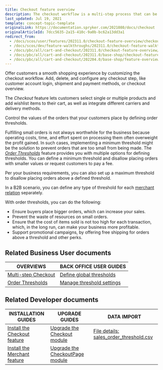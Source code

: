 ```yaml
---
title: Checkout feature overview
description: The checkout workflow is a multi-step process that can be fullly customized to fit your needs.
last_updated: Jul 19, 2021
template: concept-topic-template
originalLink: https://documentation.spryker.com/2021080/docs/checkout
originalArticleId: 7dcc5635-2a15-410c-9a0b-bc62a13dd3a1
redirect_from:
  - /docs/scos/user/features/202311.0/checkout-feature-overview/checkout-feature-overview.html
  - /docs/scos/dev/feature-walkthroughs/202311.0/checkout-feature-walkthrough.html
  - /docs/pbc/all/cart-and-checkout/202311.0/checkout-feature-overview/checkout-feature-overview.html
  - /docs/pbc/all/cart-and-checkout/202311.0/base-shop/checkout-feature-overview/checkout-feature-overview.html
  - /docs/pbc/all/cart-and-checkout/202204.0/base-shop/feature-overviews/checkout-feature-overview/checkout-feature-overview.html
---
```


Offer customers a smooth shopping experience by customizing the checkout workflow. Add, delete, and configure any checkout step, like customer account login, shipment and payment methods, or checkout overview.

The *Checkout* feature lets customers select single or multiple products and add wishlist items to their cart, as well as integrate different carriers and delivery methods.

Control the values of the orders that your customers place by defining order thresholds.

Fulfilling small orders is not always worthwhile for the business because operating costs, time, and effort spent on processing them often overweight the profit gained. In such cases, implementing a minimum threshold might be the solution to prevent orders that are too small from being made. The *[Order Thresholds](/docs/scos/user/features/{{site.version}}/checkout-feature-overview/order-thresholds-overview.html)* feature provides you with multiple options for defining thresholds. You can define a minimum threshold and disallow placing orders with smaller values or request customers to pay a fee.

Per your business requirements, you can also set up a maximum threshold to disallow placing orders above a defined threshold.

In a B2B scenario, you can define any type of threshold for each [merchant relation](/docs/pbc/all/merchant-management/{{site.version}}/base-shop/merchant-b2b-contracts-feature-overview.html) separately.

With order thresholds, you can do the following:

* Ensure buyers place bigger orders, which can increase your sales.
* Prevent the waste of resources on small orders.
* Ensure that the cost of items sold is not too high for each transaction, which, in the long run, can make your business more profitable.
* Support promotional campaigns, by offering free shipping for orders above a threshold and other perks.

## Related Business User documents

|OVERVIEWS| BACK OFFICE USER GUIDES |
|-|-|
| [Multi-step Checkout](/docs/pbc/all/cart-and-checkout/{{site.version}}/base-shop/feature-overviews/checkout-feature-overview/multi-step-checkout-overview.html)  | [Define global thresholds](/docs/pbc/all/cart-and-checkout/{{site.version}}/base-shop/manage-in-the-back-office/define-global-thresholds.html) |
| [Order Thresholds](/docs/scos/user/features/{{site.version}}/checkout-feature-overview/order-thresholds-overview.html)  | [Manage threshold settings](/docs/pbc/all/cart-and-checkout/{{site.version}}/base-shop/manage-in-the-back-office/manage-threshold-settings.html) |

## Related Developer documents

| INSTALLATION GUIDES | UPGRADE GUIDES| DATA IMPORT |
|---------|---------|---------|
| [Install the Checkout feature](/docs/pbc/all/cart-and-checkout/{{site.version}}/base-shop/install-and-upgrade/install-features/install-the-checkout-feature.html) | [Upgrade the Checkout module](/docs/pbc/all/cart-and-checkout/{{site.version}}/base-shop/install-and-upgrade/upgrade-modules/upgrade-the-checkout-module.html)  | [File details: sales_order_threshold.csv](/docs/pbc/all/cart-and-checkout/{{site.version}}/base-shop/import-and-export-data/import-file-details-sales-order-threshold.csv.html)  |
| [Install the Merchant feature](/docs/pbc/all/merchant-management/{{site.version}}/base-shop/install-and-upgrade/install-the-merchant-feature.html) | [Upgrade the CheckoutPage module](/docs/pbc/all/cart-and-checkout/{{site.version}}/base-shop/install-and-upgrade/upgrade-modules/upgrade-the-checkoutpage-module.html) |   |
